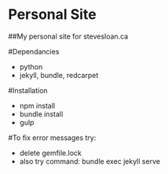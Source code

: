 # Personal Site

##My personal site for stevesloan.ca

#Dependancies
* python
* jekyll, bundle, redcarpet

#Installation
* npm install
* bundle install
* gulp

#To fix error messages try: 
* delete gemfile.lock
* also try command: bundle exec jekyll serve
